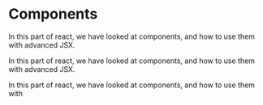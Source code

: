 # Components

In this part of react, we have looked at components, and how to use them with advanced JSX.

In this part of react, we have looked at components, and how to use them with advanced JSX.

In this part of react, we have looked at components, and how to use them with 